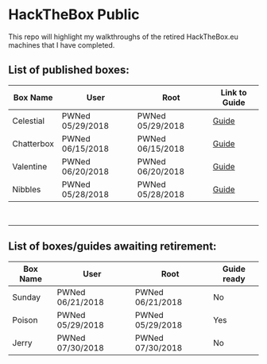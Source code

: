 # HackTheBox Public

This repo will highlight my walkthroughs of the retired HackTheBox.eu machines that I have completed.


## List of published boxes:
| Box Name | User | Root | Link to Guide | 
|----------|------|------|---------------|
| Celestial | PWNed 05/29/2018 | PWNed 05/29/2018 | [Guide](https://github.com/cyclawps52/HackTheBox-Public/blob/master/Boxes/Celestial/writeup.pdf) |
| Chatterbox | PWNed 06/15/2018 | PWNed 06/15/2018| [Guide](https://github.com/cyclawps52/HackTheBox-Public/blob/master/Boxes/Chatterbox/writeup.pdf) |
| Valentine | PWNed 06/20/2018 | PWNed 06/20/2018 | [Guide](https://github.com/cyclawps52/HackTheBox-Public/blob/master/Boxes/Valentine/writeup.pdf) |
| Nibbles | PWNed 05/28/2018 | PWNed 05/28/2018 | [Guide](https://github.com/cyclawps52/HackTheBox-Public/blob/master/Boxes/Nibbles/writeup.pdf) |

<br><hr>
## List of boxes/guides awaiting retirement:

| Box Name | User | Root | Guide ready |
|----------|------|------|-------------|
| Sunday | PWNed 06/21/2018 | PWNed 06/21/2018 | No |
| Poison | PWNed 05/29/2018 | PWNed 05/29/2018 | Yes |
| Jerry | PWNed 07/30/2018 | PWNed 07/30/2018 | No |